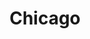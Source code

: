 ---
title: Chicago
poster: chicago.jpg
header: ''
description: The Tony-winning revival of Kander and Ebb's musical will razzle-dazzle you.
theater: Ambassador Theatre
original_preview: '1996-10-23'
original_opening: '1996-11-14'
preview: '2021-09-14'
opening: '2021-09-14'
tonyaward: true
criticspick: false
tags: 
  - Musical
  - Broadway
  - Dance
  - Award Winning
trailer: 'https://www.youtube.com/watch?v=Xx_eoxvYvc8'
website: 'http://www.chicagothemusical.com'
tickets:
  - highlight: false
    info: >-
      On sale when the Ambassador Theatre box office opens 10 AM
      Monday–Saturday, noon Sunday on a first-come, first-served basis. Cash or
      credit. 2 Tickets per person limit. Seat location determined at the
      discretion of the box office. Number of Tickets Available: 25. Rush
      tickets not available for Saturday evening performances.
    title: $49 Rush
    type: rush
  - highlight: false
    info: >-
      Available at the Ambassador Theatre box office at 10 AM on the day of the
      performance only if the show is sold out. Cash or credit. 2 Tickets per
      person limit. Standing positions at the back of the orchestra.
    title: $27 Standing
    type: standing
  - highlight: false
    info: 'https://www.telecharge.com/Broadway/Chicago/Schedules-Prices'
    title: $49+ Tickets
    type: regular
---